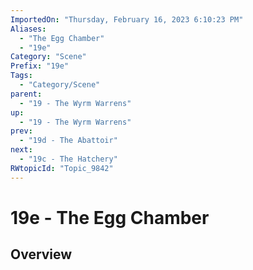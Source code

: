 ```yaml
---
ImportedOn: "Thursday, February 16, 2023 6:10:23 PM"
Aliases:
  - "The Egg Chamber"
  - "19e"
Category: "Scene"
Prefix: "19e"
Tags:
  - "Category/Scene"
parent:
  - "19 - The Wyrm Warrens"
up:
  - "19 - The Wyrm Warrens"
prev:
  - "19d - The Abattoir"
next:
  - "19c - The Hatchery"
RWtopicId: "Topic_9842"
---
```

# 19e - The Egg Chamber
## Overview
